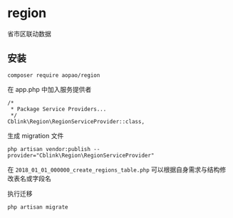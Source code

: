 # region
省市区联动数据

## 安装

`composer require aopao/region`

在 app.php 中加入服务提供者

```
/*
 * Package Service Providers...
 */
Cblink\Region\RegionServiceProvider::class,
```

生成 migration 文件

`php artisan vendor:publish --provider="Cblink\Region\RegionServiceProvider"`

在 `2018_01_01_000000_create_regions_table.php` 可以根据自身需求与结构修改表名或字段名

执行迁移

`php artisan migrate`

